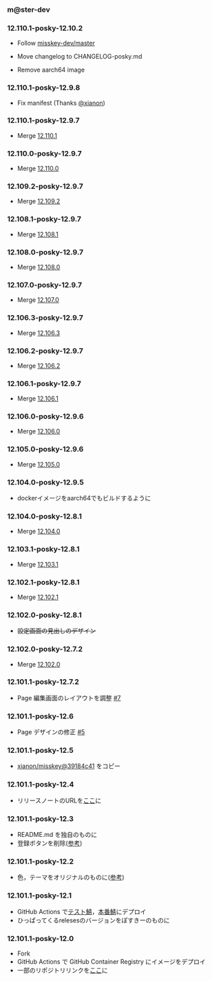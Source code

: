 ### m@ster-dev

### 12.110.1-posky-12.10.2

- Follow [misskey-dev/master](https://github.com/misskey-dev/misskey/commit/3658f19d9800f331b3331080ac700dbae5db987a)

- Move changelog to CHANGELOG-posky.md

- Remove aarch64 image

### 12.110.1-posky-12.9.8

- Fix manifest (Thanks [@xianon](https://mk.xiupos.net/notes/9029rnz771))

### 12.110.1-posky-12.9.7

- Merge [12.110.1](https://github.com/misskey-dev/misskey/releases/tag/12.110.1)

### 12.110.0-posky-12.9.7

- Merge [12.110.0](https://github.com/misskey-dev/misskey/releases/tag/12.110.0)

### 12.109.2-posky-12.9.7

- Merge [12.109.2](https://github.com/misskey-dev/misskey/releases/tag/12.109.2)

### 12.108.1-posky-12.9.7

- Merge [12.108.1](https://github.com/misskey-dev/misskey/releases/tag/12.108.1)

### 12.108.0-posky-12.9.7

- Merge [12.108.0](https://github.com/misskey-dev/misskey/releases/tag/12.108.0)

### 12.107.0-posky-12.9.7

- Merge [12.107.0](https://github.com/misskey-dev/misskey/releases/tag/12.107.0)

### 12.106.3-posky-12.9.7

- Merge [12.106.3](https://github.com/misskey-dev/misskey/releases/tag/12.106.3)

### 12.106.2-posky-12.9.7

- Merge [12.106.2](https://github.com/misskey-dev/misskey/releases/tag/12.106.2)

### 12.106.1-posky-12.9.7

- Merge [12.106.1](https://github.com/misskey-dev/misskey/releases/tag/12.106.1)

### 12.106.0-posky-12.9.6

- Merge [12.106.0](https://github.com/misskey-dev/misskey/releases/tag/12.106.0)

### 12.105.0-posky-12.9.6

- Merge [12.105.0](https://github.com/misskey-dev/misskey/releases/tag/12.105.0)

### 12.104.0-posky-12.9.5

- dockerイメージをaarch64でもビルドするように

### 12.104.0-posky-12.8.1

- Merge [12.104.0](https://github.com/misskey-dev/misskey/releases/tag/12.104.0)

### 12.103.1-posky-12.8.1

- Merge [12.103.1](https://github.com/misskey-dev/misskey/releases/tag/12.103.1)

### 12.102.1-posky-12.8.1

- Merge [12.102.1](https://github.com/misskey-dev/misskey/releases/tag/12.102.1)

### 12.102.0-posky-12.8.1

- ~~設定画面の見出しのデザイン~~

### 12.102.0-posky-12.7.2

- Merge [12.102.0](https://github.com/misskey-dev/misskey/releases/tag/12.102.0)

### 12.101.1-posky-12.7.2

- Page 編集画面のレイアウトを調整 [#7](https://github.com/xiupos/misskey/pull/7)

### 12.101.1-posky-12.6

- Page デザインの修正 [#5](https://github.com/xiupos/misskey/pull/5#issue-1106950406)

### 12.101.1-posky-12.5

- [xianon/misskey@39184c41](https://gitlab.com/xianon/misskey/-/commit/39184c416e3703fa9e96a62bb5048863906a9c05) をコピー

### 12.101.1-posky-12.4

- リリースノートのURLを[ここ](https://github.com/xiupos/misskey)に

### 12.101.1-posky-12.3

- README.md を独自のものに
- 登録ボタンを削除([参考](https://github.com/nullnyat/nca10.net/commit/01185a830b2317ea354de71b1c99466350891916))

### 12.101.1-posky-12.2

- 色，テーマをオリジナルのものに([参考](https://github.com/nullnyat/nca10.net/commit/a03f330c49b4c57f40e97ed6d550802ab98a3dd4))

### 12.101.1-posky-12.1

- GitHub Actions で[テスト鯖](https://dev.xiupos.net/)，[本番鯖](https://mk.xiupos.net)にデプロイ
- ひっぱってくるrelesesのバージョンをぽすきーのものに

### 12.101.1-posky-12.0

- Fork
- GitHub Actions で GitHub Container Registry にイメージをデプロイ
- 一部のリポジトリリンクを[ここ](https://github.com/xiupos/misskey)に
